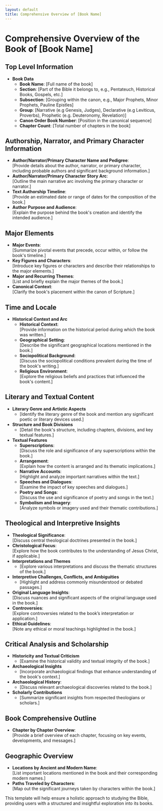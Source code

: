 ```yaml
---
layout: default
title: Comprehensive Overview of [Book Name]
---
```


# Comprehensive Overview of the Book of [Book Name]

## Top Level Information
- **Book Data**
  - **Book Name**: [Full name of the book]
  - **Section**: [Part of the Bible it belongs to, e.g., Pentateuch, Historical Books, Gospels, etc.]
  - **Subsection**: [Grouping within the canon, e.g., Major Prophets, Minor Prophets, Pauline Epistles]
  - **Group**: [Narrative (e.g Genesis, Judges), Declarative (e.g Leviticus, Proverbs), Prophetic (e.g. Deuteronomy, Revelation)]
  - **Canon Order Book Number**: [Position in the canonical sequence]
  - **Chapter Count**: [Total number of chapters in the book]

## Authorship, Narrator, and Primary Character Information
- **Author/Narrator/Primary Character Name and Pedigree**:  
  [Provide details about the author, narrator, or primary character, including probable authors and significant background information.]
- **Author/Narrator/Primary Character Story Arc**:  
  [Outline the main narrative arc involving the primary character or narrator.]
- **Text Authorship Timeline**:  
  [Provide an estimated date or range of dates for the composition of the book.]
- **Author Purpose and Audience**:  
  [Explain the purpose behind the book's creation and identify the intended audience.]

## Major Elements
- **Major Events**:  
  [Summarize pivotal events that precede, occur within, or follow the book's timeline.]
- **Key Figures and Characters**:  
  [Introduce key figures or characters and describe their relationships to the major elements.]
- **Major and Recurring Themes**:  
  [List and briefly explain the major themes of the book.]
- **Canonical Context**:  
  [Clarify the book's placement within the canon of Scripture.]

## Time and Locale
- **Historical Context and Arc**
  - **Historical Context**:  
    [Provide information on the historical period during which the book was written.]
  - **Geographical Setting**:  
    [Describe the significant geographical locations mentioned in the book.]
  - **Sociopolitical Background**:  
    [Discuss the sociopolitical conditions prevalent during the time of the book's writing.]
  - **Religious Environment**:  
    [Explore the religious beliefs and practices that influenced the book's content.]

## Literary and Textual Content
- **Literary Genre and Artistic Aspects**
  - [Identify the literary genre of the book and mention any significant poetic or literary devices used.]
- **Structure and Book Divisions**
  - [Detail the book's structure, including chapters, divisions, and key textual features.]
- **Textual Features**
  - **Superscriptions**:  
    [Discuss the role and significance of any superscriptions within the book.]
  - **Arrangement**:  
    [Explain how the content is arranged and its thematic implications.]
  - **Narrative Accounts**:  
    [Highlight and analyze important narratives within the text.]
  - **Speeches and Dialogues**:  
    [Examine the impact of key speeches and dialogues.]
  - **Poetry and Songs**:  
    [Discuss the use and significance of poetry and songs in the text.]
  - **Symbolism and Imagery**:  
    [Analyze symbols or imagery used and their thematic contributions.]

## Theological and Interpretive Insights
- **Theological Significance**:  
  [Discuss central theological doctrines presented in the book.]
- **Christological Focus**:  
  [Explore how the book contributes to the understanding of Jesus Christ, if applicable.]
- **Interpretations and Themes**
  - [Explore various interpretations and discuss the thematic structures of the book.]
- **Interpretive Challenges, Conflicts, and Ambiguities**
  - [Highlight and address commonly misunderstood or debated passages.]
- **Original Language Insights**:  
  [Discuss nuances and significant aspects of the original language used in the book.]
- **Controversies**:  
  [Explore controversies related to the book’s interpretation or application.]
- **Ethical Guidelines**:  
  [Note any ethical or moral teachings highlighted in the book.]

## Critical Analysis and Scholarship
- **Historicity and Textual Criticism**
  - [Examine the historical validity and textual integrity of the book.]
- **Archaeological Insights**
  - [Incorporate archaeological findings that enhance understanding of the book's context.]
- **Archaeological History**:  
  - [Discuss relevant archaeological discoveries related to the book.]
- **Scholarly Contributions**
  - [Summarize significant insights from respected theologians or scholars.]

## Book Comprehensive Outline
- **Chapter by Chapter Overview**:  
  [Provide a brief overview of each chapter, focusing on key events, developments, and messages.]

## Geographic Overview
- **Locations by Ancient and Modern Name**:  
  [List important locations mentioned in the book and their corresponding modern names.]
- **Paths Traveled by Characters**:  
  [Map out the significant journeys taken by characters within the book.]

This template will help ensure a holistic approach to studying the Bible, providing users with a structured and insightful exploration into its books.
